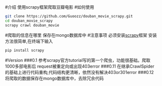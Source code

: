 #介绍
使用scrapy框架爬取豆瓣电影
#如何使用
```sh
git clone https://github.com/Guoozz/douban_movie_scrapy.git
cd douban_movie_scrapy
scrapy crawl douban_movie
```
#爬取的信息在哪里
保存在mongo数据库中
#注意事项
必须安装[scrapy](scrapy.org)框架
安装方法很简单,在终端下输入
```sh
pip install scrapy
```
#Version
###0.1
参考scrapy官方tutorial写的第一个爬虫，功能很基础。爬取1000多部电影后
request被重定向或出现403error
###0.11
在继承CrawlSpider的基础上进行代码重构,代码结构更清晰，依然没有解决403or301error
###0.12
将爬取的数据保存在mongo数据库中，去除冗余代码